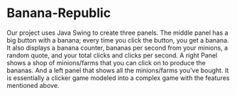 # Banana-Republic
Our project uses Java Swing to create three panels. The middle panel has a big button with a banana; every time you click the button, you get a banana. It also displays a banana counter, bananas per second from your minions, a random quote, and your total clicks and clicks per second. A right Panel shows a shop of minions/farms that you can click on to produce the bananas. And a left panel that shows all the minions/farms you’ve bought. It is essentially a clicker game modeled into a complex game with the features mentioned above.
